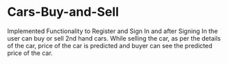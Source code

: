 # Cars-Buy-and-Sell
Implemented Functionality to Register and Sign In and after Signing In the user can buy or sell 2nd hand cars.
While selling the car, as per the details of the car, price of the car is predicted and buyer can see the predicted price of the car.
